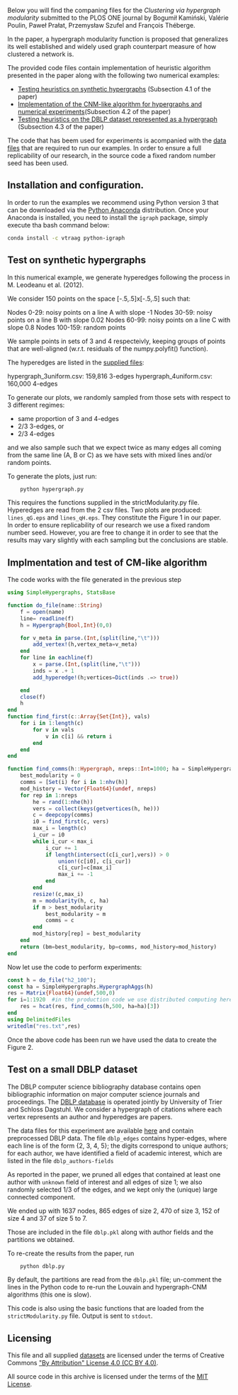 
Below you will find the companing files for the *Clustering via hypergraph modularity* 
submitted to the PLOS ONE journal by Bogumił Kamiński, Valérie Poulin,
Paweł Prałat, Przemysław Szufel and François Théberge.

In the paper, a hypergraph modularity function is proposed that 
generalizes its well established and widely used graph 
counterpart measure of how clustered a network is.

The provided code files contain implementation of heuristic algorithm 
presented in the paper along with the following two numerical examples:

- [Testing heuristics on synthetic hypergraphs](#sec_synthetic) (Subsection 4.1 of the paper)
- [Implementation of the CNM-like algorithm for hypergraphs and numerical experiments](#sec_cnm)(Subsection 4.2 of the paper)
- [Testing heuristics on the DBLP dataset represented as a hypergraph](#sec_dblp) (Subsection 4.3 of the paper)

The code that has beem used for experiments is acompanied with the 
[data files](https://gist.github.com/pszufe/02666497d2c138d1b2de5b7f67784d2b/raw/f281cfb6320023292c4b2e403a86c7e0eead5350/zipped-data-files-Clustering_via_hypergraph_modularity.zip)
that are required to run our examples. 
In order to ensure a full replicability of our research,
in the source code a fixed random number seed has been used. 

## Installation and configuration.

In order to run the examples we recommend using Python version 3
that can be downloaded via the
[Python Anaconda](https://www.anaconda.com/distribution/) distribution.
Once your Anaconda is installed, you need to install the `igraph` package,
simply execute tha bash command below:

```bash
conda install -c vtraag python-igraph
```


## <a name="sec_synthetic"></a> Test on synthetic hypergraphs

In this numerical example, we generate hyperedges 
following the process in M. Leodeanu et al. (2012).

We consider 150 points on the space [-.5,.5]x[-.5,.5] such that:

Nodes 0-29:  noisy points on a line A with slope -1
Nodes 30-59: noisy points on a line B with slope 0.02
Nodes 60-99: noisy points on a line C with slope 0.8
Nodes 100-159: random points

We sample points in sets of 3 and 4 respecteivly, keeping
groups of points that are well-aligned (w.r.t. residuals
of the numpy.polyfit() function).

The hyperedges are listed in the [supplied files](https://gist.github.com/pszufe/02666497d2c138d1b2de5b7f67784d2b/raw/f281cfb6320023292c4b2e403a86c7e0eead5350/zipped-data-files-Clustering_via_hypergraph_modularity.zip):

  hypergraph_3uniform.csv: 159,816 3-edges
  hypergraph_4uniform.csv: 160,000 4-edges

To generate our plots, we randomly sampled from those sets
with respect to 3 different regimes:

- same proportion of 3 and 4-edges
- 2/3 3-edges, or
- 2/3 4-edges

and we also sample such that we expect twice as many edges 
all coming from the same line (A, B or C) as we have sets with 
mixed lines and/or random points.

To generate the plots, just run:

```bash
	python hypergraph.py
```
This requires the functions supplied in the strictModularity.py file.
Hyperedges are read from the 2 csv files.
Two plots are produced: `lines_qG.eps` and `lines_qH.eps`. They constitute
the Figure 1 in our paper.   
In order to ensure replicability of our research we use a fixed random 
number seed. However, you are free to change it in order to see 
that the results may vary slightly with each sampling but the conclusions
are stable.

## <a name="sec_cnm"></a> Implmentation and test of CM-like algorithm
The code works with the file generated in the previous step

```julia
using SimpleHypergraphs, StatsBase

function do_file(name::String)
    f = open(name)
    line= readline(f)
    h = Hypergraph{Bool,Int}(0,0)

    for v_meta in parse.(Int,(split(line,"\t")))
        add_vertex!(h,vertex_meta=v_meta)
    end
    for line in eachline(f)
        x = parse.(Int,(split(line,"\t")))
        inds = x .+ 1
        add_hyperedge!(h;vertices=Dict(inds .=> true))

    end
    close(f)
    h
end
function find_first(c::Array{Set{Int}}, vals)
    for i in 1:length(c)
        for v in vals
            v in c[i] && return i
        end
    end
end

function find_comms(h::Hypergraph, nreps::Int=1000; ha = SimpleHypergraphs.HypergraphAggs(h))
    best_modularity = 0
    comms = [Set(i) for i in 1:nhv(h)]
    mod_history = Vector{Float64}(undef, nreps)
    for rep in 1:nreps
        he = rand(1:nhe(h))
        vers = collect(keys(getvertices(h, he)))
        c = deepcopy(comms)
        i0 = find_first(c, vers)
        max_i = length(c)
        i_cur = i0
        while i_cur < max_i
            i_cur += 1
            if length(intersect(c[i_cur],vers)) > 0
                union!(c[i0], c[i_cur])
                c[i_cur]=c[max_i]
                max_i += -1
            end
        end
        resize!(c,max_i)
        m = modularity(h, c, ha)
        if m > best_modularity
            best_modularity = m
            comms = c
        end
        mod_history[rep] = best_modularity
    end
    return (bm=best_modularity, bp=comms, mod_history=mod_history)
end
```

Now let use the code to perform experiments:
```julia
const h = do_file("h2_100");
const ha = SimpleHypergraphs.HypergraphAggs(h)
res = Matrix{Float64}(undef,500,0)
for i=1:1920  #in the production code we use distributed computing here.
    res = hcat(res, find_comms(h,500, ha=ha)[3])
end
using DelimitedFiles
writedlm("res.txt",res)
```

Once the above code has been run we have used the data to create the Figure 2. 




## <a name="sec_dblp"></a> Test on a small DBLP dataset

The DBLP computer science bibliography database contains 
open bibliographic information on major computer science 
journals and proceedings. 
The [DBLP database](http://dblp.uni-trier.de/xml/) is operated jointly by University of 
Trier and Schloss Dagstuhl. 
We consider a hypergraph of citations where each 
vertex represents an author and hyperedges are papers.

The data files for this experiment are available 
[here](https://gist.github.com/pszufe/02666497d2c138d1b2de5b7f67784d2b/raw/f281cfb6320023292c4b2e403a86c7e0eead5350/zipped-data-files-Clustering_via_hypergraph_modularity.zip)
and contain preprocessed DBLP data.
The file `dblp_edges` contains hyper-edges, where
each line is of the form {2, 3, 4, 5}; 
the digits correspond to unique authors;
for each author, we have identified a field of academic
interest, which are listed in the file `dblp_authors-fields`

As reported in the paper, we pruned all edges that contained 
at least one author with `unknown` field of interest 
and all edges of size 1; 
we also randomly selected 1/3 of the edges, 
and we kept only the (unique) large connected component.

We ended up with 1637 nodes, 865 edges of size 2, 470 of size 3,
152 of size 4 and 37 of size 5 to 7.

Those are included in the file `dblp.pkl` along with author
fields and the partitions we obtained.

To re-create the results from the paper, run

```bash
	python dblp.py
```

By default, the partitions are read from the `dblp.pkl` file;
un-comment the lines in the Python code to re-run the Louvain
and hypergraph-CNM algorithms (this one is slow).

This code is also using the basic functions that are loaded 
from the `strictModularity.py` file. Output is sent to `stdout`.

## Licensing
This file and all supplied [datasets](https://gist.github.com/pszufe/02666497d2c138d1b2de5b7f67784d2b/raw/f281cfb6320023292c4b2e403a86c7e0eead5350/zipped-data-files-Clustering_via_hypergraph_modularity.zip) are licensed under the terms of Creative Commons ["By Attribution" License 4.0 (CC BY 4.0)](https://creativecommons.org/licenses/by/4.0/).

All source code in this archive is licensed under the terms of the [MIT License](https://opensource.org/licenses/MIT). 